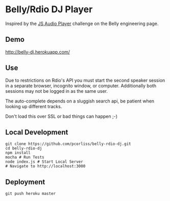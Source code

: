 # Belly/Rdio DJ Player

Inspired by the [JS Audio Player](https://tech.bellycard.com/join/#javascript-audio-player) challenge on the Belly engineering page.

## Demo

http://belly-dj.herokuapp.com/

## Use

Due to restrictions on Rdio's API you must start the second speaker
session in a separate browser, incognito window, or computer.
Additionally both sessions may not be logged in as the same user.

The auto-complete depends on a sluggish search api, be patient when
looking up different tracks.

Don't load this over SSL or bad things can happen ;-)

## Local Development

```
git clone https://github.com/pcorliss/belly-rdio-dj.git
cd belly-rdio-dj
npm install
mocha # Run Tests
node index.js # Start Local Server
# Navigate to http://localhost:3000
```

## Deployment

```
git push heroku master
```
